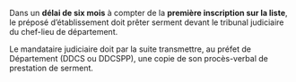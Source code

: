 Dans un **délai de six mois** à compter de la **première inscription sur la liste**, le préposé d’établissement doit prêter serment devant le tribunal judiciaire du chef-lieu de département.

Le mandataire judiciaire doit par la suite transmettre, au préfet de Département (DDCS ou DDCSPP), une copie de son procès-verbal de prestation de serment.
